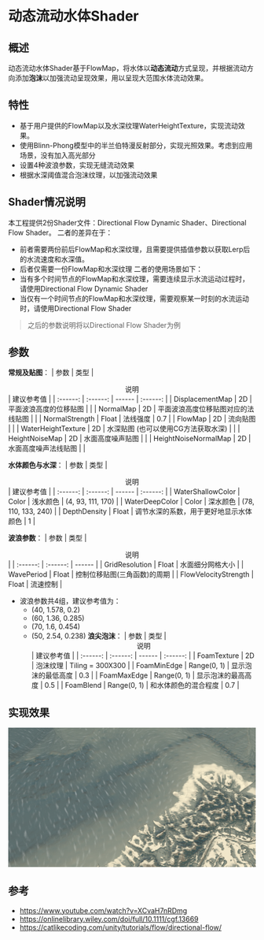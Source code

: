 # 动态流动水体Shader
## 概述
动态流动水体Shader基于FlowMap，将水体以**动态流动**方式呈现，并根据流动方向添加**泡沫**以加强流动呈现效果，用以呈现大范围水体流动效果。
## 特性
* 基于用户提供的FlowMap以及水深纹理WaterHeightTexture，实现流动效果。
* 使用Blinn-Phong模型中的半兰伯特漫反射部分，实现光照效果。考虑到应用场景，没有加入高光部分
* 设置4种波浪参数，实现无缝流动效果
* 根据水深阈值混合泡沫纹理，以加强流动效果
## Shader情况说明
本工程提供2份Shader文件：Directional Flow Dynamic Shader、Directional Flow Shader。
二者的差异在于：
* 前者需要两份前后FlowMap和水深纹理，且需要提供插值参数以获取Lerp后的水流速度和水深值。
* 后者仅需要一份FlowMap和水深纹理
二者的使用场景如下：
* 当有多个时间节点的FlowMap和水深纹理，需要连续显示水流运动过程时，请使用Directional Flow Dynamic Shader
* 当仅有一个时间节点的FlowMap和水深纹理，需要观察某一时刻的水流运动时，请使用Directional Flow Shader
> 之后的参数说明将以Directional Flow Shader为例
## 参数
**常规及贴图**：
| 参数 | 类型 | <center>说明</center> | 建议参考值 |
| :------: | :------: | ------ | :------: |
| DisplacementMap | 2D | 平面波浪高度的位移贴图 | |
| NormalMap | 2D | 平面波浪高度位移贴图对应的法线贴图 | |
| NormalStrength | Float | 法线强度 | 0.7 |
| FlowMap | 2D | 流向贴图 | |
| WaterHeightTexture | 2D | 水深贴图 (也可以使用CG方法获取水深) | |
| HeightNoiseMap | 2D | 水面高度噪声贴图 | |
| HeightNoiseNormalMap | 2D | 水面高度噪声法线贴图 | |

**水体颜色与水深**：
| 参数 | 类型 | <center>说明</center> | 建议参考值 |
| :------: | :------: | ------ | :------: |
| WaterShallowColor | Color | 浅水颜色 | (4, 93, 111, 170) |
| WaterDeepColor | Color | 深水颜色 |  (78, 110, 133, 240) |
| DepthDensity | Float | 调节水深的系数，用于更好地显示水体颜色 | 1 |

**波浪参数**：
| 参数 | 类型 | <center>说明</center> |
| :------: | :------: | ------ |
| GridResolution | Float | 水面细分网格大小 |
| WavePeriod | Float | 控制位移贴图(三角函数)的周期 |
| FlowVelocityStrength | Float | 流速控制 |
* 波浪参数共4组，建议参考值为：
    * (40, 1.578, 0.2)
    * (60, 1.36, 0.285)
    * (70, 1.6, 0.454)
    * (50, 2.54, 0.238)
**浪尖泡沫**：
| 参数 | 类型 | <center>说明</center> | 建议参考值 |
| :------: | :------: | ------ | :------: |
| FoamTexture | 2D | 泡沫纹理 | Tiling = 300X300 | 
| FoamMinEdge | Range(0, 1) | 显示泡沫的最低高度 | 0.3 |
| FoamMaxEdge | Range(0, 1) | 显示泡沫的最高高度 | 0.5 |
| FoamBlend | Range(0, 1) | 和水体颜色的混合程度 | 0.7 |
## 实现效果
![Lighthouse](https://github.com/yinb1426/Directional-Flow-Shader/blob/main/Pictures/Flow.png)
## 参考
* https://www.youtube.com/watch?v=XCvaH7nRDmg
* https://onlinelibrary.wiley.com/doi/full/10.1111/cgf.13669
* https://catlikecoding.com/unity/tutorials/flow/directional-flow/